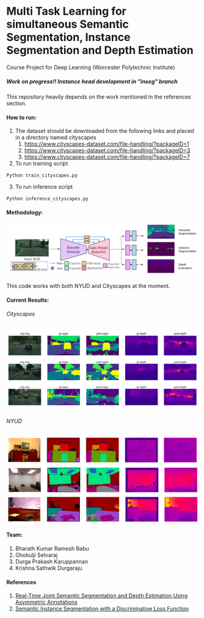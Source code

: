 # Multi Task Learning for simultaneous Semantic Segmentation, Instance Segmentation and Depth Estimation

Course Project for Deep Learning (Worcester Polytechnic Institute)

##### Work on progress!! Instance head development in "inseg" branch
This repository heavily depends on the work mentioned in the references section.

#### How to run:
1. The dataset should be downloaded from the following links and placed in a directory named cityscapes
    1. https://www.cityscapes-dataset.com/file-handling/?packageID=1
    2. https://www.cityscapes-dataset.com/file-handling/?packageID=3
    3. https://www.cityscapes-dataset.com/file-handling/?packageID=7 <br/> 
2. To run training script
```
Python train_cityscapes.py
```
3. To run inference script
```
Python inference_cityscapes.py
```
#### Methodology:

![alt text](./media/architecture.png "architecture")

This code works with both NYUD and Cityscapes at the moment. 
#### Current Results:
###### Cityscapes
![alt text](./media/cityscapes.png "cityscapes")

###### NYUD
![alt text](./media/nyud.png "nyud")

#### Team:
1. Bharath Kumar Ramesh Babu 
2. Ghokulji Selvaraj 
3. Durga Prakash Karuppannan  
4. Krishna Sathwik Durgaraju 

#### References
1. [Real-Time Joint Semantic Segmentation and Depth Estimation Using Asymmetric Annotations
](https://github.com/DrSleep/multi-task-refinenet "Real-Time Joint Semantic Segmentation and Depth Estimation Using Asymmetric Annotations
")
2. [Semantic Instance Segmentation with a Discriminative Loss Function](https://github.com/nyoki-mtl/pytorch-discriminative-loss "Semantic Instance Segmentation with a Discriminative Loss Function")
